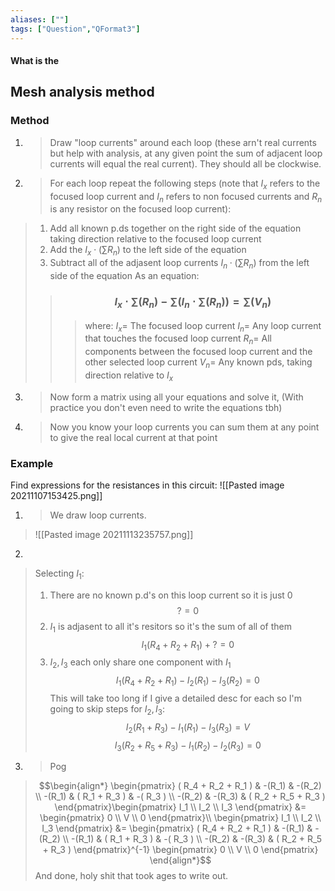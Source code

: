 ```yaml
---
aliases: [""]
tags: ["Question","QFormat3"]
---
```


#### What is the
## Mesh analysis method
### Method

1) > Draw "loop currents" around each loop (these arn't real currents but help with analysis, at any given point the sum of adjacent loop currents will equal the real current). They should all be clockwise.

2) > For each loop repeat the following steps (note that $I_x$ refers to the focused loop current and $I_n$ refers to non focused currents and $R_n$ is any resistor on the focused loop current): 
> 1) Add all known p.ds together on the right side of the equation taking direction relative to the focused loop current
> 2) Add the $I_x \cdot (\sum\limits R_n)$ to the left side of the equation
> 3) Subtract all of the adjasent loop currents $I_n \cdot (\sum\limits R_n)$ from the left side of the equation
As an equation:
>> ### $$ I_x \cdot \sum\limits \left(R_n\right)- \sum\limits \left(I_n \cdot \sum\limits \left(R_n\right) \right) = \sum\limits \left(V_n\right) $$ 
>>> where:
>>> $I_x=$ The focused loop current 
>>> $I_n=$ Any loop current that touches the focused loop current
>>> $R_n=$ All components between the focused loop current and the other selected loop current
>>> $V_n=$ Any known pds, taking direction relative to $I_x$

3) > Now form a matrix using all your equations and solve it, (With practice you don't even need to write the equations tbh)

4) > Now you know your loop currents you can sum them at any point to give the real local current at that point

### Example
Find expressions for the resistances in this circuit:
![[Pasted image 20211107153425.png]]

1) > We draw loop currents.
> ![[Pasted image 20211113235757.png]]

2) 
> Selecting $I_1$:
> 1) There are no known p.d's on this loop current so it is just 0
$$ ? = 0 $$
> 2) $I_1$ is adjasent to all it's resitors so it's the sum of all of them
$$ I_1( R_4 + R_2 + R_1 ) + ? = 0 $$
> 3) $I_2,I_3$ each only share one component with $I_1$
$$ I_1( R_4 + R_2 + R_1 ) - I_2(R_1) - I_3(R_2) = 0 $$
> This will take too long if I give a detailed desc for each so I'm going to skip steps for $I_2,I_3$:
> $$ I_2( R_1 + R_3 ) - I_1 (R_1) - I_3( R_3 ) = V $$
> $$ I_3( R_2 + R_5 + R_3 ) - I_1(R_2) - I_2(R_3) = 0 $$


3) > Pog
> $$\begin{align*}
\begin{pmatrix}
( R_4 + R_2 + R_1 ) & -(R_1) & -(R_2) \\ 
-(R_1) & ( R_1 + R_3 ) & -( R_3 ) \\ 
-(R_2) & -(R_3) & ( R_2 + R_5 + R_3 )
\end{pmatrix}\begin{pmatrix} 
 I_1 \\ I_2 \\ I_3 
\end{pmatrix}  &= 
\begin{pmatrix} 0 \\ V \\ 0 \end{pmatrix}\\
\begin{pmatrix} 
 I_1 \\ I_2 \\ I_3 
\end{pmatrix}  &= \begin{pmatrix}
( R_4 + R_2 + R_1 ) & -(R_1) & -(R_2) \\ 
-(R_1) & ( R_1 + R_3 ) & -( R_3 ) \\ 
-(R_2) & -(R_3) & ( R_2 + R_5 + R_3 )
\end{pmatrix}^{-1}
\begin{pmatrix} 0 \\ V \\ 0 \end{pmatrix}
\end{align*}$$
> And done, holy shit that took ages to write out. 
